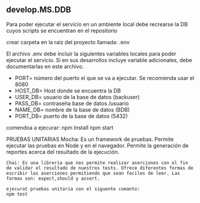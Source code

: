 ## develop.MS.DDB
Para poder ejecutar el servicio en un ambiente local debe recrearse la DB cuyos scripts se encuentran en el repositorio

crear carpeta en la raiz del proyecto llamada: .env

El archivo .env debe incluir la siguientes variables locales para poder ejecutar el servicio. Si en sus desarrollos incluye variable adicionales, debe documentarlas en este archivo.
  - PORT= número del puerto el que se va a ejecutar. Se recomienda usar el 8080
  - HOST_DB= Host donde se encuentra la DB
  - USER_DB= usuario de la base de datos (backuser)
  - PASS_DB= contraseña base de datos /usuario
  - NAME_DB= nombre de la base de datos (BDB)
  - PORT_DB= puerto de la base de datos (5432)

 comendoa a ejecurar:
    npm Install
    npm start


PRUEBAS UNITARIAS 
    Mocha: Es un framework de pruebas. Permite ejecutar las pruebas en Node y en el navegador. Permite la generación de reportes acerca del resultado de la ejecución.

    Chai: Es una libreria que nos permite realizar aserciones con el fin de validar el resultado de nuestros tests. Ofrece diferentes formas de escribir las aserciones permitiendo que sean faciles de leer. Las formas son: expect,should y assert.

    ejecurat pruebas unitaria con el siguente comanto:
    npm test